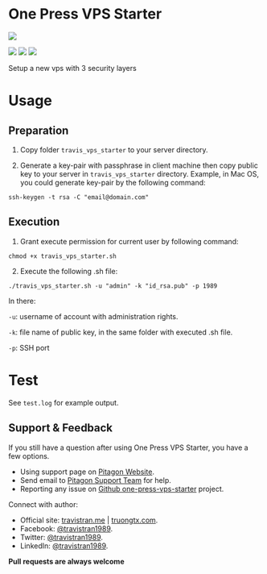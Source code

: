 # One Press VPS Starter
<img src="https://img.shields.io/badge/version-1.0-brightgreen">

[<img src="https://img.shields.io/badge/LinkedIn-0077B5?style=for-the-badge&logo=linkedin&logoColor=white">](https://www.linkedin.com/company/pitagon/)
[<img src="https://img.shields.io/badge/Facebook-1877F2?style=for-the-badge&logo=facebook&logoColor=white">](https://www.facebook.com/ThePitagon/)
[<img src="https://img.shields.io/twitter/follow/ThePitagon.svg?label=Follow&style=social">](https://twitter.com/ThePitagon/)

Setup a new vps with 3 security layers

# Usage

## Preparation

1. Copy folder `travis_vps_starter` to your server directory.

2. Generate a key-pair with passphrase in client machine then copy public key to your server in `travis_vps_starter` directory. Example, in Mac OS, you could generate key-pair by the following command:

`ssh-keygen -t rsa -C "email@domain.com"`

## Execution

1. Grant execute permission for current user by following command:

`chmod +x travis_vps_starter.sh`

2. Execute the following .sh file:

`./travis_vps_starter.sh -u "admin" -k "id_rsa.pub" -p 1989`

In there:

`-u`: username of account with administration rights.

`-k`: file name of public key, in the same folder with executed .sh file.

`-p`: SSH port

# Test

See `test.log` for example output.

## Support & Feedback
If you still have a question after using One Press VPS Starter, you have a few options.
* Using support page on [Pitagon Website](https://pitagon.io).
* Send email to [Pitagon Support Team](mailto:support@pitagon.vn) for help.
* Reporting any issue on [Github one-press-vps-starter](https://github.com/ThePitagon/one-press-vps-starter/issues) project.

Connect with author:
* Official site: [travistran.me](https://travistran.me/) | [truongtx.com](https://truongtx.com/).
* Facebook: [@travistran1989](https://www.facebook.com/travistran1989/).
* Twitter: [@travistran1989](https://twitter.com/travistran1989/).
* LinkedIn: [@travistran1989](https://www.linkedin.com/in/travistran1989/).

**Pull requests are always welcome**
